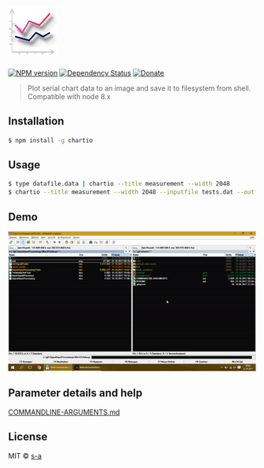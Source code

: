 # [![module logo][module-logo-path]][module-logo-url]

[module-logo-path]: /resources/logo-sm.png

[module-logo-url]: /README.md

[![NPM version][npm-image]][npm-url] 
[![Dependency Status][daviddm-image]][daviddm-url] 
[![Donate](http://s-a.github.io/donate/donate.svg)](http://s-a.github.io/donate/)

> Plot serial chart data to an image and save it to filesystem from shell. Compatible with node 8.x

## Installation

```sh
$ npm install -g chartio
```

## Usage

```sh
$ type datafile.data | chartio --title measurement --width 2048
$ chartio --title measurement --width 2048 --inputfile tests.dat --outfile tests.png
```

## Demo

![Demo](/demo.gif)

## Parameter details and help

[COMMANDLINE-ARGUMENTS.md](COMMANDLINE-ARGUMENTS.md)

## License

MIT © [s-a](https://github.com/s-a)

[npm-image]: https://badge.fury.io/js/chartio.svg

[npm-url]: https://npmjs.org/package/chartio

[daviddm-image]: https://david-dm.org/s-a/chartio.svg?theme=shields.io

[daviddm-url]: https://david-dm.org/s-a/chartio
